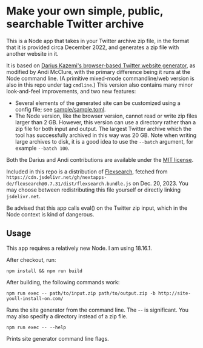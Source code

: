 # Make your own simple, public, searchable Twitter archive

This is a Node app that takes in your Twitter archive zip file, in the format that it is provided circa December 2022, and generates a zip file with another website in it.

It is based on [Darius Kazemi's browser-based Twitter website generator](https://tinysubversions.com/twitter-archive/make-your-own/), as modified by Andi McClure, with the primary difference being it runs at the Node command line. (A primitive mixed-mode commandline/web version is also in this repo under tag `cmdline`.) This version also contains many minor look-and-feel improvements, and two new features:

* Several elements of the generated site can be customized using a config file; see [sample/sample.toml](sample/sample.toml).
* The Node version, like the browser version, cannot read or write zip files larger than 2 GB. However, this version can use a directory rather than a zip file for both input and output. The largest Twitter archive which the tool has successfully archived in this way was 20 GB. Note when writing large archives to disk, it is a good idea to use the `--batch` argument, for example `--batch 100`.

Both the Darius and Andi contributions are available under the [MIT license](LICENSE.md).

Included in this repo is a distribution of [Flexsearch](https://github.com/nextapps-de/flexsearch), fetched from `https://cdn.jsdelivr.net/gh/nextapps-de/flexsearch@0.7.31/dist/flexsearch.bundle.js` on Dec. 20, 2023. You may choose between redistributing this file yourself or directly linking `jsdelivr.net`.

Be advised that this app calls eval() on the Twitter zip input, which in the Node context is kind of dangerous.

## Usage

This app requires a relatively new Node. I am using 18.16.1.

After checkout, run:

    npm install && npm run build

After building, the following commands work:

    npm run exec -- path/to/input.zip path/to/output.zip -b http://site-youll-install-on.com/

Runs the site generator from the command line. The -- is significant. You may also specify a directory instead of a zip file.

    npm run exec -- --help

Prints site generator command line flags.
